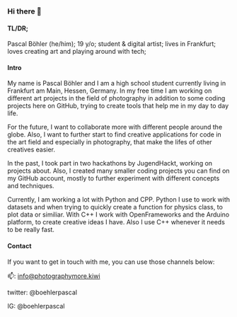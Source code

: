 ### Hi there 👋

#### TL/DR;
Pascal Böhler (he/him);
19 y/o;
student & digital artist;
lives in Frankfurt;
loves creating art and playing around with tech;

#### Intro
My name is Pascal Böhler and I am a high school student currently living in Frankfurt am Main, Hessen, Germany. In my free time I am working on different art projects in the field of photography in addition to some coding projects here on GitHub, trying to create tools that help me in my day to day life.

For the future, I want to collaborate more with different people around the globe. Also, I want to further start to find creative applications for code in the art field and especially in photography, that make the lifes of other creatives easier.

In the past, I took part in two hackathons by JugendHackt, working on projects about. Also, I created many smaller coding projects you can find on my GitHub account, mostly to further experiment with different concepts and techniques.

Currently, I am working a lot with Python and CPP. Python I use to work with datasets and when trying to quickly create a function for physics class, to plot data or similiar. With C++ I work with OpenFrameworks and the Arduino platform, to create creative ideas I have. Also I use C++ whenever it needs to be really fast.

#### Contact
If you want to get in touch with me, you can use those channels below:

📫: info@photographymore.kiwi

twitter: @boehlerpascal

IG: @boehlerpascal
